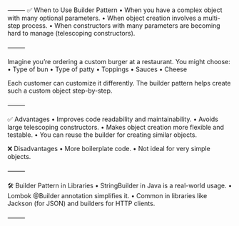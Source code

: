 ⸻
✅ When to Use Builder Pattern
	•	When you have a complex object with many optional parameters.
	•	When object creation involves a multi-step process.
	•	When constructors with many parameters are becoming hard to manage (telescoping constructors).

⸻

Imagine you’re ordering a custom burger at a restaurant. You might choose:
	•	Type of bun
	•	Type of patty
	•	Toppings
	•	Sauces
	•	Cheese

Each customer can customize it differently. The builder pattern helps create such a custom object step-by-step.

⸻

✅ Advantages
	•	Improves code readability and maintainability.
	•	Avoids large telescoping constructors.
	•	Makes object creation more flexible and testable.
	•	You can reuse the builder for creating similar objects.

❌ Disadvantages
	•	More boilerplate code.
	•	Not ideal for very simple objects.

⸻

🛠 Builder Pattern in Libraries
	•	StringBuilder in Java is a real-world usage.
	•	Lombok @Builder annotation simplifies it.
	•	Common in libraries like Jackson (for JSON) and builders for HTTP clients.

⸻
